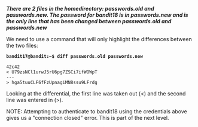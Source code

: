 ***There are 2 files in the homedirectory: passwords.old and passwords.new. The password for bandit18 is in passwords.new and is the only line that has been changed between passwords.old and passwords.new***

We need to use a command that will only highlight the differences between the two files: 

**`bandit17@bandit:~$ diff passwords.old passwords.new`**
```
42c42
< U79zsNCl1urwJ5rU6pg7ZSCi7ifWOWpT 
---
> hga5tuuCLF6fFzUpnagiMN8ssu9LFrdg
```

Looking at the differential, the first line was taken out (<) and the second line was entered in (>). 

NOTE: Attempting to authenticate to bandit18 using the credentials above gives us a "connection closed" error. This is part of the next level.
